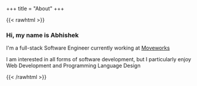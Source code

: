 +++
title = "About"
+++


{{< rawhtml >}}
  <h3>
    Hi, my name is <span class="highlight">Abhishek</span>
  </h3>

  <p> I'm a full-stack <span class="highlight">Software Engineer</span> currently working at <a href="https://www.moveworks.com/">Moveworks</a> 
  </p>

  <p>I am interested in all forms of software development, but I particularly enjoy <span class="highlight">Web Development</span> and <span class="highlight">Programming Language Design</span></p>


{{< /rawhtml >}}



